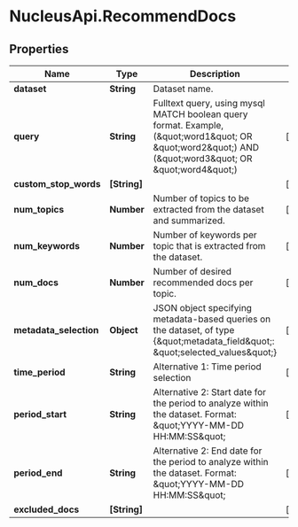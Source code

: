 # NucleusApi.RecommendDocs

## Properties
Name | Type | Description | Notes
------------ | ------------- | ------------- | -------------
**dataset** | **String** | Dataset name. | 
**query** | **String** | Fulltext query, using mysql MATCH boolean query format. Example, (\&quot;word1\&quot; OR \&quot;word2\&quot;) AND (\&quot;word3\&quot; OR \&quot;word4\&quot;) | [optional] 
**custom_stop_words** | **[String]** |  | [optional] 
**num_topics** | **Number** | Number of topics to be extracted from the dataset and summarized. | [optional] 
**num_keywords** | **Number** | Number of keywords per topic that is extracted from the dataset. | [optional] 
**num_docs** | **Number** | Number of desired recommended docs per topic. | [optional] 
**metadata_selection** | **Object** | JSON object specifying metadata-based queries on the dataset, of type {\&quot;metadata_field\&quot;: \&quot;selected_values\&quot;} | [optional] 
**time_period** | **String** | Alternative 1: Time period selection | [optional] 
**period_start** | **String** | Alternative 2: Start date for the period to analyze within the dataset. Format: \&quot;YYYY-MM-DD HH:MM:SS\&quot;  | [optional] 
**period_end** | **String** | Alternative 2: End date for the period to analyze within the dataset. Format: \&quot;YYYY-MM-DD HH:MM:SS\&quot;  | [optional] 
**excluded_docs** | **[String]** |  | [optional] 


